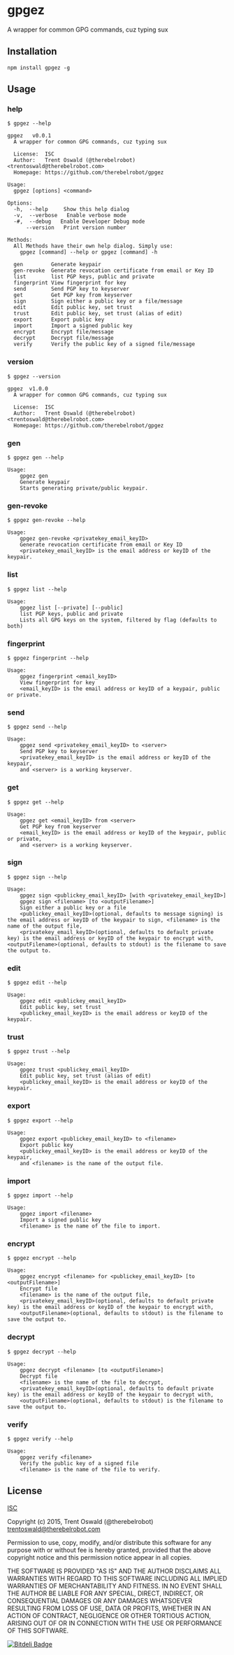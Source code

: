 # gpgez

A wrapper for common GPG commands, cuz typing sux

## Installation

```
npm install gpgez -g
```

## Usage

### help

```
$ gpgez --help

gpgez   v0.0.1
  A wrapper for common GPG commands, cuz typing sux

  License:  ISC
  Author:   Trent Oswald (@therebelrobot) <trentoswald@therebelrobot.com>
  Homepage: https://github.com/therebelrobot/gpgez

Usage:
  gpgez [options] <command>

Options:
  -h,  --help     Show this help dialog
  -v,  --verbose   Enable verbose mode
  -#,  --debug   Enable Developer Debug mode
      --version   Print version number

Methods:
  All Methods have their own help dialog. Simply use:
    gpgez [command] --help or gpgez [command] -h

  gen         Generate keypair
  gen-revoke  Generate revocation certificate from email or Key ID
  list        list PGP keys, public and private
  fingerprint View fingerprint for key
  send        Send PGP key to keyserver
  get         Get PGP key from keyserver
  sign        Sign either a public key or a file/message
  edit        Edit public key, set trust
  trust       Edit public key, set trust (alias of edit)
  export      Export public key
  import      Import a signed public key
  encrypt     Encrypt file/message
  decrypt     Decrypt file/message
  verify      Verify the public key of a signed file/message
```

### version

```
$ gpgez --version

gpgez  v1.0.0
  A wrapper for common GPG commands, cuz typing sux

  License:  ISC
  Author:   Trent Oswald (@therebelrobot) <trentoswald@therebelrobot.com>
  Homepage: https://github.com/therebelrobot/gpgez
```

### gen

```
$ gpgez gen --help

Usage:
	gpgez gen
	Generate keypair
	Starts generating private/public keypair.
```

### gen-revoke

```
$ gpgez gen-revoke --help

Usage:
	gpgez gen-revoke <privatekey_email_keyID>
	Generate revocation certificate from email or Key ID
	<privatekey_email_keyID> is the email address or keyID of the keypair.
```

### list

```
$ gpgez list --help

Usage:
	gpgez list [--private] [--public]
	list PGP keys, public and private
	Lists all GPG keys on the system, filtered by flag (defaults to both)
```

### fingerprint

```
$ gpgez fingerprint --help

Usage:
	gpgez fingerprint <email_keyID>
	View fingerprint for key
	<email_keyID> is the email address or keyID of a keypair, public or private.
```

### send

```
$ gpgez send --help

Usage:
	gpgez send <privatekey_email_keyID> to <server>
	Send PGP key to keyserver
	<privatekey_email_keyID> is the email address or keyID of the keypair,
	and <server> is a working keyserver.
```

### get

```
$ gpgez get --help

Usage:
	gpgez get <email_keyID> from <server>
	Get PGP key from keyserver
	<email_keyID> is the email address or keyID of the keypair, public or private,
	and <server> is a working keyserver.
```

### sign

```
$ gpgez sign --help

Usage:
	gpgez sign <publickey_email_keyID> [with <privatekey_email_keyID>]
	gpgez sign <filename> [to <outputFilename>]
	Sign either a public key or a file
	<publickey_email_keyID>(optional, defaults to message signing) is the email address or keyID of the keypair to sign, <filename> is the name of the output file,
	<privatekey_email_keyID>(optional, defaults to default private key) is the email address or keyID of the keypair to encrypt with, <outputFilename>(optional, defaults to stdout) is the filename to save the output to.
```

### edit

```
$ gpgez edit --help

Usage:
	gpgez edit <publickey_email_keyID>
	Edit public key, set trust
	<publickey_email_keyID> is the email address or keyID of the keypair.
```

### trust

```
$ gpgez trust --help

Usage:
	gpgez trust <publickey_email_keyID>
	Edit public key, set trust (alias of edit)
	<publickey_email_keyID> is the email address or keyID of the keypair.
```

### export

```
$ gpgez export --help

Usage:
	gpgez export <publickey_email_keyID> to <filename>
	Export public key
	<publickey_email_keyID> is the email address or keyID of the keypair,
	and <filename> is the name of the output file.
```

### import

```
$ gpgez import --help

Usage:
	gpgez import <filename>
	Import a signed public key
	<filename> is the name of the file to import.
```

### encrypt

```
$ gpgez encrypt --help

Usage:
	gpgez encrypt <filename> for <publickey_email_keyID> [to <outputFilename>]
	Encrypt file
	<filename> is the name of the output file,
	<privatekey_email_keyID>(optional, defaults to default private key) is the email address or keyID of the keypair to encrypt with,
	<outputFilename>(optional, defaults to stdout) is the filename to save the output to.
```

### decrypt

```
$ gpgez decrypt --help

Usage:
	gpgez decrypt <filename> [to <outputFilename>]
	Decrypt file
	<filename> is the name of the file to decrypt,
	<privatekey_email_keyID>(optional, defaults to default private key) is the email address or keyID of the keypair to decrypt with,
	<outputFilename>(optional, defaults to stdout) is the filename to save the output to.
```

### verify

```
$ gpgez verify --help

Usage:
	gpgez verify <filename>
	Verify the public key of a signed file
	<filename> is the name of the file to verify.
```

## License
[ISC](https://tldrlegal.com/license/-isc-license)

Copyright (c) 2015, Trent Oswald (@therebelrobot) <trentoswald@therebelrobot.com>

Permission to use, copy, modify, and/or distribute this software for any
purpose with or without fee is hereby granted, provided that the above
copyright notice and this permission notice appear in all copies.

THE SOFTWARE IS PROVIDED "AS IS" AND THE AUTHOR DISCLAIMS ALL WARRANTIES
WITH REGARD TO THIS SOFTWARE INCLUDING ALL IMPLIED WARRANTIES OF
MERCHANTABILITY AND FITNESS. IN NO EVENT SHALL THE AUTHOR BE LIABLE FOR ANY
SPECIAL, DIRECT, INDIRECT, OR CONSEQUENTIAL DAMAGES OR ANY DAMAGES
WHATSOEVER RESULTING FROM LOSS OF USE, DATA OR PROFITS, WHETHER IN AN ACTION
OF CONTRACT, NEGLIGENCE OR OTHER TORTIOUS ACTION, ARISING OUT OF OR IN
CONNECTION WITH THE USE OR PERFORMANCE OF THIS SOFTWARE.


[![Bitdeli Badge](https://d2weczhvl823v0.cloudfront.net/therebelrobot/gpgez/trend.png)](https://bitdeli.com/free "Bitdeli Badge")

